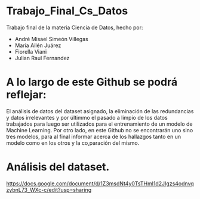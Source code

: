 # Trabajo_Final_Cs_Datos
Trabajo final de la materia Ciencia de Datos, hecho por: 
- André Misael Simeón Villegas
- María Ailén Juárez
- Fiorella Viani
- Julian Raul Fernandez



# A lo largo de este Github se podrá reflejar:
El análisis de datos del dataset asignado, la eliminación de las redundancias y datos irrelevantes
y por últimmo el pasado a limpio de los datos trabajados para luego ser utilizados para el entrenamiento de un modelo de Machine Learning.
Por otro lado, en este Github no se encontrarán uno sino tres modelos, para al final informar acerca de los hallazgos tanto en un modelo como en los otros y la co,paración del mismo.


# Análisis del dataset.
https://docs.google.com/document/d/1Z3msdNt4y0TsTHml1d2JIgzs4odnvqzybnL73_WXc-c/edit?usp=sharing
